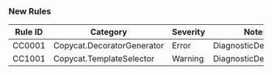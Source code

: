 ### New Rules

Rule ID | Category | Severity | Notes
--------|----------|----------|-------
CC0001 | Copycat.DecoratorGenerator | Error | DiagnosticDescriptors
CC1001 | Copycat.TemplateSelector | Warning | DiagnosticDescriptors